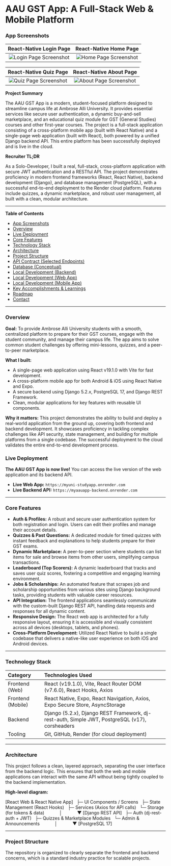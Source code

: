 # AAU GST App: A Full-Stack Web & Mobile Platform

### App Screenshots

| React-Native Login Page | React-Native Home Page |
| :---: | :---: |
| ![Login Page Screenshot](https://github.com/unityaaron/MyUniStudyApp/issues/21#issue-3349511503) | ![Home Page Screenshot](https://github.com/unityaaron/MyUniStudyApp/issues/22) |

| React-Native Quiz Page | React-Native About Page |
| :---: | :---: |
| ![Quiz Page Screenshot](https://github.com/unityaaron/MyUniStudyApp/issues/23) | ![About Page Screenshot](https://github.com/unityaaron/MyUniStudyApp/issues/24) |


**Project Summary**

The AAU GST App is a modern, student-focused platform designed to streamline campus life at Ambrose Alli University. It provides essential services like secure user authentication, a dynamic buy-and-sell marketplace, and an educational quiz module for GST (General Studies) courses and other first-year courses. The project is a full-stack application consisting of a cross-platform mobile app (built with React Native) and a single-page web application (built with React), both powered by a unified Django backend API. This entire platform has been successfully deployed and is live in the cloud.

**Recruiter TL;DR**

As a Solo-Developer, I built a real, full-stack, cross-platform application with secure JWT authentication and a RESTful API. The project demonstrates proficiency in modern frontend frameworks (React, React Native), backend development (Django), and database management (PostgreSQL), with a successful end-to-end deployment to the Render cloud platform. Features include quizzes, a dynamic marketplace, and robust user management, all built with a clean, modular architecture.

---

**Table of Contents**

* [App Screenshots](#app-screenshots)
* [Overview](#overview)
* [Live Deployment](#live-deployment)
* [Core Features](#core-features)
* [Technology Stack](#technology-stack)
* [Architecture](#architecture)
* [Project Structure](#project-structure)
* [API Contract (Selected Endpoints)](#api-contract-selected-endpoints)
* [Database (Conceptual)](#database-conceptual)
* [Local Development (Backend)](#local-development-backend)
* [Local Development (Web App)](#local-development-web-app)
* [Local Development (Mobile App)](#local-development-mobile-app)
* [Key Accomplishments & Learnings](#key-accomplishments--learnings)
* [Roadmap](#roadmap)
* [Contact](#contact)

---

### Overview

**Goal:** To provide Ambrose Alli University students with a smooth, centralized platform to prepare for their GST courses, engage with the student community, and manage their campus life. The app aims to solve common student challenges by offering mini-lessons, quizzes, and a peer-to-peer marketplace.

**What I built:**
* A single-page web application using React v19.1.0 with Vite for fast development.
* A cross-platform mobile app for both Android & iOS using React Native and Expo.
* A secure backend using Django 5.2.x, PostgreSQL 17, and Django REST Framework.
* Clean, modular applications for key features with reusable UI components.

**Why it matters:** This project demonstrates the ability to build and deploy a real-world application from the ground up, covering both frontend and backend development. It showcases proficiency in tackling complex challenges like API security, state management, and building for multiple platforms from a single codebase. The successful deployment to the cloud validates the entire end-to-end development process.

### Live Deployment

**The AAU GST App is now live!** You can access the live version of the web application and its backend API.

* **Live Web App:** `https://myuni-studyapp.onrender.com`
* **Live Backend API:** `https://myaauapp-backend.onrender.com`

---

### Core Features

* **Auth & Profiles:** A robust and secure user authentication system for both registration and login. Users can edit their profiles and manage their account details.
* **Quizzes & Past Questions:** A dedicated module for timed quizzes with instant feedback and explanations to help students prepare for their GST exams.
* **Dynamic Marketplace:** A peer-to-peer section where students can list items for sale and browse items from other users, simplifying campus transactions.
* **Leaderboard (Top Scorers):** A dynamic leaderboard that tracks and saves user quiz scores, fostering a competitive and engaging learning environment.
* **Jobs & Scholarships:** An automated feature that scrapes job and scholarship opportunities from various sites using Django background tasks, providing students with valuable career resources.
* **API Integration:** The frontend applications seamlessly communicate with the custom-built Django REST API, handling data requests and responses for all dynamic content.
* **Responsive Design:** The React web app is architected for a fully responsive layout, ensuring it is accessible and visually consistent across all devices (desktops, tablets, and phones).
* **Cross-Platform Development:** Utilized React Native to build a single codebase that delivers a native-like user experience on both iOS and Android devices.

---

### Technology Stack

| Category | Technologies Used |
| :--- | :--- |
| Frontend (Web) | React (v19.1.0), Vite, React Router DOM (v7.6.0), React Hooks, Axios |
| Frontend (Mobile) | React Native, Expo, React Navigation, Axios, Expo Secure Store, AsyncStorage |
| Backend | Django (5.2.x), Django REST Framework, dj-rest-auth, Simple JWT, PostgreSQL (v17), corsheaders |
| Tooling | Git, GitHub, Render (for cloud deployment) |

---

### Architecture

This project follows a clean, layered approach, separating the user interface from the backend logic. This ensures that both the web and mobile applications can interact with the same API without being tightly coupled to the backend implementation.

**High-level diagram:**

[React Web & React Native App]
  ├─ UI Components / Screens
  ├─ State Management (React Hooks)
  ├─ Services (Axios for API calls)
  └─ Storage (for tokens & data)
           │
           ▼
[Django REST API]
  ├─ Auth (dj-rest-auth + JWT)
  ├─ Quizzes & Marketplace Modules
  └─ Admin & Announcements
           │
           ▼
[PostgreSQL 17]

---

### Project Structure

The repository is organized to clearly separate the frontend and backend concerns, which is a standard industry practice for scalable projects.